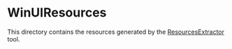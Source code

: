 # WinUIResources

This directory contains the resources generated by the [ResourcesExtractor](https://github.com/unoplatform/uno/tree/aba02b0fdaa2b529e19e4751843aed1cfc969fbf/tools/ResourcesExtractor) tool.
